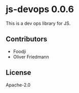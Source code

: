 # js-devops 0.0.6

This is a dev ops library for JS.


## Contributors

- Foodji
- Oliver Friedmann


## License

Apache-2.0

